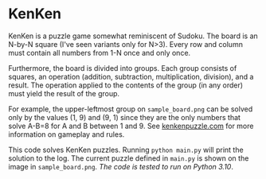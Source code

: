 # KenKen
KenKen is a puzzle game somewhat reminiscent of Sudoku. The board is an N-by-N square (I've seen variants only for N>3). Every row and column must contain all numbers from 1-N once and only once.

Furthermore, the board is divided into groups. Each group consists of squares, an operation (addition, subtraction, multiplication, division), and a result. The operation applied to the contents of the group (in any order) must yield the result of the group.

For example, the upper-leftmost group on `sample_board.png` can be solved only by the values (1, 9) and (9, 1) since they are the only numbers that solve A-B=8 for A and B between 1 and 9. See [kenkenpuzzle.com](https://www.kenkenpuzzle.com/game) for more information on gameplay and rules.

This code solves KenKen puzzles. Running `python main.py` will print the solution to the log. The current puzzle defined in `main.py` is shown on the image in `sample_board.png`. *The code is tested to run on Python 3.10*.
